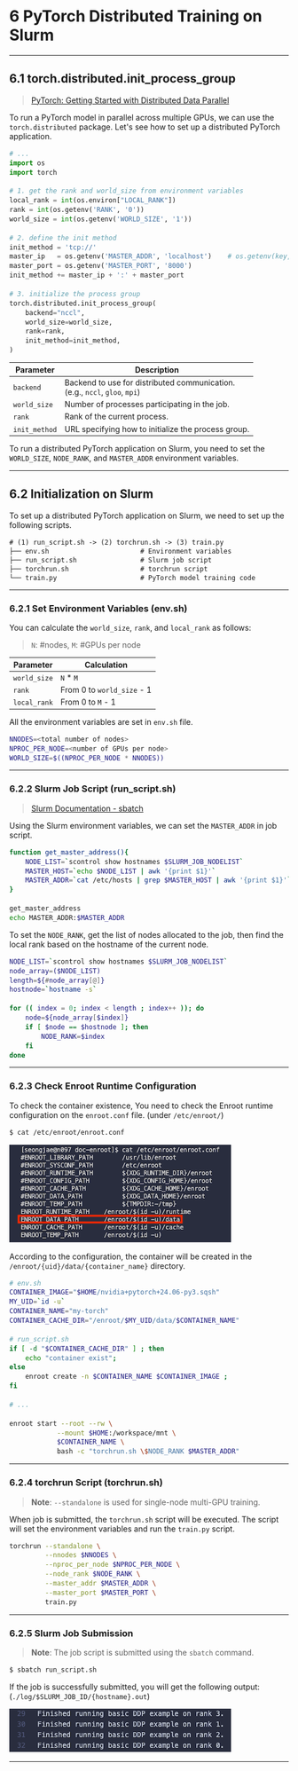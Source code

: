 # 6 PyTorch Distributed Training on Slurm

---

## 6.1 torch.distributed.init_process_group

> [PyTorch: Getting Started with Distributed Data Parallel](https://pytorch.org/docs/stable/distributed.html)

To run a PyTorch model in parallel across multiple GPUs, we can use the `torch.distributed` package. Let's see how to set up a distributed PyTorch application.

```python
# ...
import os
import torch

# 1. get the rank and world_size from environment variables
local_rank = int(os.environ["LOCAL_RANK"])
rank = int(os.getenv('RANK', '0'))
world_size = int(os.getenv('WORLD_SIZE', '1'))

# 2. define the init method
init_method = 'tcp://'
master_ip   = os.getenv('MASTER_ADDR', 'localhost')    # os.getenv(key, default)
master_port = os.getenv('MASTER_PORT', '8000')
init_method += master_ip + ':' + master_port

# 3. initialize the process group
torch.distributed.init_process_group(
    backend="nccl",
    world_size=world_size,
    rank=rank,
    init_method=init_method,
)
```

| Parameter | Description |
|-----------|-------------|
| `backend` | Backend to use for distributed communication.<br>(e.g., `nccl`, `gloo`, `mpi`) |
| `world_size` | Number of processes participating in the job. |
| `rank` |  Rank of the current process. |
| `init_method` | URL specifying how to initialize the process group. |

To run a distributed PyTorch application on Slurm, you need to set the `WORLD_SIZE`, `NODE_RANK`, and `MASTER_ADDR` environment variables.

---

## 6.2 Initialization on Slurm

To set up a distributed PyTorch application on Slurm, we need to set up the following scripts.

```
# (1) run_script.sh -> (2) torchrun.sh -> (3) train.py
├── env.sh                       # Environment variables
├── run_script.sh                # Slurm job script
├── torchrun.sh                  # torchrun script
└── train.py                     # PyTorch model training code
```

---

### 6.2.1 Set Environment Variables (env.sh)

You can calculate the `world_size`, `rank`, and `local_rank` as follows:

> `N`: \#nodes, `M`: \#GPUs per node

| Parameter | Calculation |
|-----------|-------------|
| `world_size` | `N` * `M` |
| `rank` | From 0 to `world_size` - 1 |
| `local_rank` | From 0 to `M` - 1 |

All the environment variables are set in `env.sh` file.

```bash
NNODES=<total number of nodes>
NPROC_PER_NODE=<number of GPUs per node>
WORLD_SIZE=$((NPROC_PER_NODE * NNODES))
```

---

### 6.2.2 Slurm Job Script (run_script.sh)

> [Slurm Documentation - sbatch](https://slurm.schedmd.com/sbatch.html)

Using the Slurm environment variables, we can set the `MASTER_ADDR` in job script. 

```bash
function get_master_address(){
    NODE_LIST=`scontrol show hostnames $SLURM_JOB_NODELIST`
    MASTER_HOST=`echo $NODE_LIST | awk '{print $1}'`
    MASTER_ADDR=`cat /etc/hosts | grep $MASTER_HOST | awk '{print $1}'`
}

get_master_address
echo MASTER_ADDR:$MASTER_ADDR
```

To set the `NODE_RANK`, get the list of nodes allocated to the job, then find the local rank based on the hostname of the current node.

```bash
NODE_LIST=`scontrol show hostnames $SLURM_JOB_NODELIST`
node_array=($NODE_LIST)
length=${#node_array[@]}
hostnode=`hostname -s`

for (( index = 0; index < length ; index++ )); do
    node=${node_array[$index]}
    if [ $node == $hostnode ]; then
        NODE_RANK=$index
    fi
done 
```

---

### 6.2.3 Check Enroot Runtime Configuration

To check the container existence, You need to check the Enroot runtime configuration on the `enroot.conf` file. (under `/etc/enroot/`)

```bash
$ cat /etc/enroot/enroot.conf
```

![Enroot config](../../images/enroot_conf.png)

According to the configuration, the container will be created in the `/enroot/{uid}/data/{container_name}` directory.

```bash
# env.sh
CONTAINER_IMAGE="$HOME/nvidia+pytorch+24.06-py3.sqsh"
MY_UID=`id -u`
CONTAINER_NAME="my-torch"
CONTAINER_CACHE_DIR="/enroot/$MY_UID/data/$CONTAINER_NAME"

# run_script.sh
if [ -d "$CONTAINER_CACHE_DIR" ] ; then 
    echo "container exist";
else
    enroot create -n $CONTAINER_NAME $CONTAINER_IMAGE ;
fi

# ...

enroot start --root --rw \
            --mount $HOME:/workspace/mnt \
            $CONTAINER_NAME \
            bash -c "torchrun.sh \$NODE_RANK $MASTER_ADDR"
```

---

### 6.2.4 torchrun Script (torchrun.sh)

> **Note**: `--standalone` is used for single-node multi-GPU training.

When job is submitted, the `torchrun.sh` script will be executed. The script will set the environment variables and run the `train.py` script.

```bash
torchrun --standalone \
         --nnodes $NNODES \
         --nproc_per_node $NPROC_PER_NODE \
         --node_rank $NODE_RANK \
         --master_addr $MASTER_ADDR \
         --master_port $MASTER_PORT \
         train.py
```

---

### 6.2.5 Slurm Job Submission

> **Note**: The job script is submitted using the `sbatch` command.

```bash
$ sbatch run_script.sh
```

If the job is successfully submitted, you will get the following output: (`./log/$SLURM_JOB_ID/{hostname}.out`)

![job results](../../images/standalone_result.png)

---